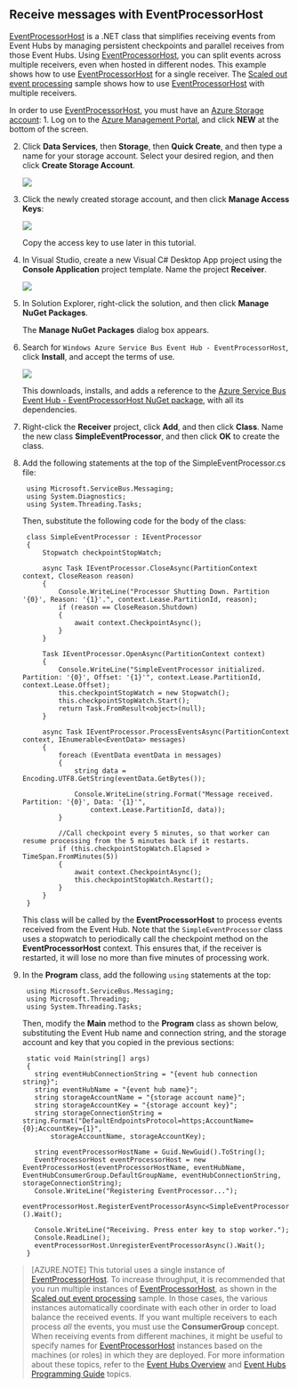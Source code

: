 ## Receive messages with EventProcessorHost

[EventProcessorHost] is a .NET class that simplifies receiving events from Event Hubs by managing persistent checkpoints and parallel receives from those Event Hubs. Using [EventProcessorHost], you can split events across multiple receivers, even when hosted in different nodes. This example shows how to use [EventProcessorHost] for a single receiver. The [Scaled out event processing] sample shows how to use [EventProcessorHost] with multiple receivers.

In order to use [EventProcessorHost], you must have an [Azure Storage account]: 1. Log on to the [Azure Management Portal], and click **NEW** at the bottom of the screen.

2. Click **Data Services**, then **Storage**, then **Quick Create**, and then type a name for your storage account. Select your desired region, and then click **Create Storage Account**.

    ![][11]

3. Click the newly created storage account, and then click **Manage Access Keys**:

    ![][12]

    Copy the access key to use later in this tutorial.

4. In Visual Studio, create a new Visual C# Desktop App project using the **Console  Application** project template. Name the project **Receiver**.

    ![][14]

5. In Solution Explorer, right-click the solution, and then click **Manage NuGet Packages**.

	The **Manage NuGet Packages** dialog box appears.

6. Search for `Windows Azure Service Bus Event Hub - EventProcessorHost`, click **Install**, and accept the terms of use.

    ![][13]

	This downloads, installs, and adds a reference to the [Azure Service Bus Event Hub - EventProcessorHost NuGet package](https://www.nuget.org/packages/Microsoft.Azure.ServiceBus.EventProcessorHost), with all its dependencies.

7. Right-click the **Receiver** project, click **Add**, and then click **Class**. Name the new class **SimpleEventProcessor**, and then click **OK** to create the class.

8. Add the following statements at the top of the SimpleEventProcessor.cs file:

		using Microsoft.ServiceBus.Messaging;
		using System.Diagnostics;
		using System.Threading.Tasks;

	Then, substitute the following code for the body of the class:

		class SimpleEventProcessor : IEventProcessor
	    {
	        Stopwatch checkpointStopWatch;

	        async Task IEventProcessor.CloseAsync(PartitionContext context, CloseReason reason)
	        {
	            Console.WriteLine("Processor Shutting Down. Partition '{0}', Reason: '{1}'.", context.Lease.PartitionId, reason);
	            if (reason == CloseReason.Shutdown)
	            {
	                await context.CheckpointAsync();
	            }
	        }

	        Task IEventProcessor.OpenAsync(PartitionContext context)
	        {
	            Console.WriteLine("SimpleEventProcessor initialized.  Partition: '{0}', Offset: '{1}'", context.Lease.PartitionId, context.Lease.Offset);
	            this.checkpointStopWatch = new Stopwatch();
	            this.checkpointStopWatch.Start();
	            return Task.FromResult<object>(null);
	        }

	        async Task IEventProcessor.ProcessEventsAsync(PartitionContext context, IEnumerable<EventData> messages)
	        {
	            foreach (EventData eventData in messages)
	            {
	                string data = Encoding.UTF8.GetString(eventData.GetBytes());

	                Console.WriteLine(string.Format("Message received.  Partition: '{0}', Data: '{1}'",
	                    context.Lease.PartitionId, data));
	            }

	            //Call checkpoint every 5 minutes, so that worker can resume processing from the 5 minutes back if it restarts.
	            if (this.checkpointStopWatch.Elapsed > TimeSpan.FromMinutes(5))
                {
                    await context.CheckpointAsync();
                    this.checkpointStopWatch.Restart();
                }
	        }
	    }

	This class will be called by the **EventProcessorHost** to process events received from the Event Hub. Note that the `SimpleEventProcessor` class uses a stopwatch to periodically call the checkpoint method on the **EventProcessorHost** context. This ensures that, if the receiver is restarted, it will lose no more than five minutes of processing work.

9. In the **Program** class, add the following `using` statements at the top:

		using Microsoft.ServiceBus.Messaging;
		using Microsoft.Threading;
		using System.Threading.Tasks;

	Then, modify the **Main** method to the **Program** class as shown below, substituting the Event Hub name and connection string, and the storage account and key that you copied in the previous sections:

        static void Main(string[] args)
        {
          string eventHubConnectionString = "{event hub connection string}";
          string eventHubName = "{event hub name}";
          string storageAccountName = "{storage account name}";
          string storageAccountKey = "{storage account key}";
          string storageConnectionString = string.Format("DefaultEndpointsProtocol=https;AccountName={0};AccountKey={1}",
              storageAccountName, storageAccountKey);

          string eventProcessorHostName = Guid.NewGuid().ToString();
          EventProcessorHost eventProcessorHost = new EventProcessorHost(eventProcessorHostName, eventHubName, EventHubConsumerGroup.DefaultGroupName, eventHubConnectionString, storageConnectionString);
          Console.WriteLine("Registering EventProcessor...");
          eventProcessorHost.RegisterEventProcessorAsync<SimpleEventProcessor>().Wait();

          Console.WriteLine("Receiving. Press enter key to stop worker.");
          Console.ReadLine();
          eventProcessorHost.UnregisterEventProcessorAsync().Wait();
        }

> [AZURE.NOTE] This tutorial uses a single instance of [EventProcessorHost]. To increase throughput, it is recommended that you run multiple instances of [EventProcessorHost], as shown in the [Scaled out event processing] sample. In those cases, the various instances  automatically coordinate with each other in order to load balance the received events. If you want multiple receivers to each process *all* the events, you must use the **ConsumerGroup** concept. When receiving events from different machines, it might be useful to specify names for [EventProcessorHost] instances based on the machines (or roles) in which they are deployed. For more information about these topics, refer to the [Event Hubs Overview] and [Event Hubs Programming Guide] topics.

<!-- Links -->
[Event Hubs Overview]: event-hubs-overview
[Scaled out event processing]: https://code.msdn.microsoft.com/windowsazure/Service-Bus-Event-Hub-45f43fc3
[Azure Storage account]: storage-create-storage-account
[EventProcessorHost]: http://msdn.microsoft.com/zh-cn/library/azure/microsoft.servicebus.messaging.eventprocessorhost(v=azure.95).aspx
[Azure Management Portal]: http://manage.windowsazure.cn

<!-- Images -->

[11]: ./media/service-bus-event-hubs-getstarted/create-eph-csharp2.png
[12]: ./media/service-bus-event-hubs-getstarted/create-eph-csharp3.png
[13]: ./media/service-bus-event-hubs-getstarted/create-eph-csharp1.png
[14]: ./media/service-bus-event-hubs-getstarted/create-sender-csharp1.png

[Event Hubs Programming Guide]: event-hubs-programming-guide
[Async Await in Console Apps]: http://blogs.msdn.com/b/pfxteam/archive/2012/01/20/10259049.aspx
[AsyncPump.cs]: http://blogs.msdn.com/cfs-file.ashx/__key/communityserver-components-postattachments/00-10-25-90-49/AsyncPump_2E00_cs
